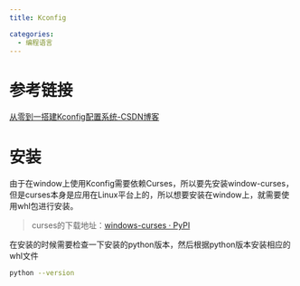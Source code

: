 ```yaml
---
title: Kconfig

categories: 
  - 编程语言
---
```




# 参考链接

[从零到一搭建Kconfig配置系统-CSDN博客](https://blog.csdn.net/wenbo13579/article/details/127464764)

# 安装

由于在window上使用Kconfig需要依赖Curses，所以要先安装window-curses，但是curses本身是应用在Linux平台上的，所以想要安装在window上，就需要使用whl包进行安装。

> curses的下载地址：[windows-curses · PyPI](https://pypi.org/project/windows-curses/#files)

在安装的时候需要检查一下安装的python版本，然后根据python版本安装相应的whl文件

```bash
python --version
```

